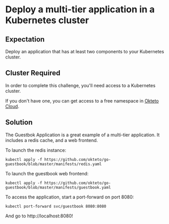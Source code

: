 # Deploy a multi-tier application in a Kubernetes cluster

## Expectation

Deploy an application that has at least two components to your Kubernetes cluster.

## Cluster Required

In order to complete this challenge, you'll need access to a Kubernetes cluster. 

If you don't have one, you can get access to a free namespace in [Okteto Cloud](https://cloud.okteto).

## Solution

The Guestbok Application is a great example of a multi-tier application. It includes a redis cache, and a web frontend. 

To launch the redis instance:

```
kubectl apply -f https://github.com/okteto/go-guestbook/blob/master/manifests/redis.yaml
```

To launch the guestbook web frontend:

```
kubectl apply -f https://github.com/okteto/go-guestbook/blob/master/manifests/guestbook.yaml
```

To access the application, start a port-forward on port 8080:

```
kubectl port-forward svc/guestbook 8080:8080
```

And go to http://localhost:8080!